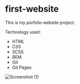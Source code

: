 # first-website
This is my porfolio website project.

Technology used:
- HTML
- CSS
- SCSS
- BEM
- Git
- Git Pages

![Screenshot (1)](https://user-images.githubusercontent.com/98832011/203279185-b22f1982-9c9e-4bb0-97fb-09dfa4ffbd80.png)
